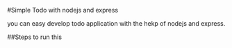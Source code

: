 #Simple Todo with nodejs and express

you can easy develop todo application with the hekp of nodejs and express.

##Steps to run this 
